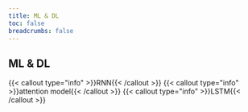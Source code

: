 ```yaml
---
title: ML & DL
toc: false
breadcrumbs: false
---
```


## ML & DL
{{< callout type="info" >}}RNN{{< /callout >}}
{{< callout type="info" >}}attention model{{< /callout >}}
{{< callout type="info" >}}LSTM{{< /callout >}}